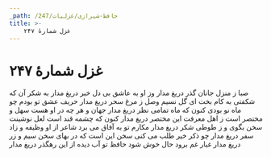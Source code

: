 ```yaml
---
_path: /حافظ-شیرازی/غزلیات/247
title: >-
    غزل شمارهٔ ۲۴۷
---
```

# غزل شمارهٔ ۲۴۷

صبا ز منزل جانان گذر دریغ مدار
وز او به عاشق بی دل خبر دریغ مدار
به شکر آن که شکفتی به کام بخت ای گل
نسیم وصل ز مرغ سحر دریغ مدار
حریف عشق تو بودم چو ماه نو بودی
کنون که ماه تمامی نظر دریغ مدار
جهان و هر چه در او هست سهل و مختصر است
ز اهل معرفت این مختصر دریغ مدار
کنون که چشمه قند است لعل نوشینت
سخن بگوی و ز طوطی شکر دریغ مدار
مکارم تو به آفاق می برد شاعر
از او وظیفه و زاد سفر دریغ مدار
چو ذکر خیر طلب می کنی سخن این است
که در بهای سخن سیم و زر دریغ مدار
غبار غم برود حال خوش شود حافظ
تو آب دیده از این رهگذر دریغ مدار
